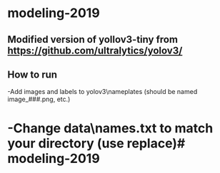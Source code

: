 # modeling-2019

## Modified version of yollov3-tiny from  https://github.com/ultralytics/yolov3/

## How to run

-Add images and labels to yolov3\nameplates (should be named image_###.png, etc.)
# -Change data\names.txt to match your directory (use replace)# modeling-2019
